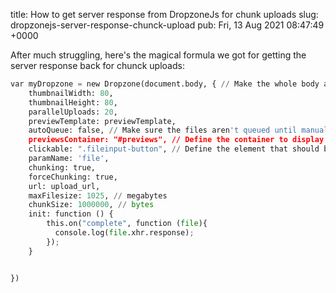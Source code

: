 title: How to get server response from DropzoneJs for chunk uploads
slug: dropzonejs-server-response-chunck-upload
pub: Fri, 13 Aug 2021 08:47:49 +0000

After much struggling, here's the magical formula we got for getting the server response back for chunck uploads:


```python
var myDropzone = new Dropzone(document.body, { // Make the whole body a dropzone
    thumbnailWidth: 80,
    thumbnailHeight: 80,
    parallelUploads: 20,
    previewTemplate: previewTemplate,
    autoQueue: false, // Make sure the files aren't queued until manually added
    previewsContainer: "#previews", // Define the container to display the previews
    clickable: ".fileinput-button", // Define the element that should be used as click trigger to select files.
    paramName: 'file',
    chunking: true,
    forceChunking: true,
    url: upload_url,
    maxFilesize: 1025, // megabytes
    chunkSize: 1000000, // bytes
    init: function () {
        this.on("complete", function (file){
          console.log(file.xhr.response);
        });
    }


})

```

